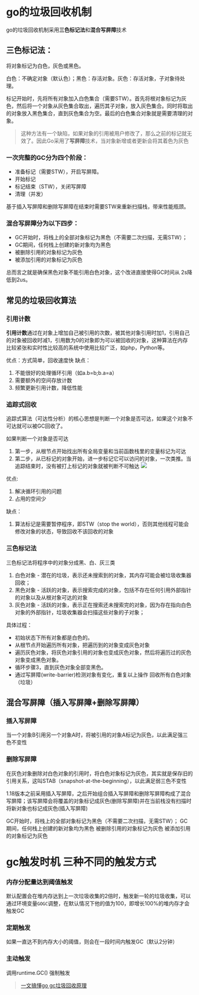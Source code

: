 # go的垃圾回收机制

go的垃圾回收机制采用**三色标记法**和**混合写屏障**技术

## 三色标记法：

将对象标记为白色，灰色或黑色。

白色：不确定对象（默认色）；黑色：存活对象。灰色：存活对象，子对象待处理。

标记开始时，先将所有对象加入白色集合（需要STW）。首先将根对象标记为灰色，然后将一个对象从灰色集合取出，遍历其子对象，放入灰色集合。同时将取出的对象放入黑色集合，直到灰色集合为空。最后的白色集合对象就是需要清理的对象。

>这种方法有一个缺陷，如果对象的引用被用户修改了，那么之前的标记就无效了。因此Go采用了**写屏障**技术，当对象新增或者更新会将其着色为灰色

### 一次完整的GC分为四个阶段：

- 准备标记（需要STW），开启写屏障。
- 开始标记
- 标记结束（STW），关闭写屏障
- 清理（并发）

基于插入写屏障和删除写屏障在结束时需要STW来重新扫描栈，带来性能瓶颈。

### 混合写屏障分为以下四步：

- GC开始时，将栈上的全部对象标记为黑色（不需要二次扫描，无需STW）；
- GC期间，任何栈上创建的新对象均为黑色
- 被删除引用的对象标记为灰色
- 被添加引用的对象标记为灰色

总而言之就是确保黑色对象不能引用白色对象，这个改进直接使得GC时间从 2s降低到2us。


## 常见的垃圾回收算法
### 引用计数 
**引用计数**通过在对象上增加自己被引用的次数，被其他对象引用时加1，引用自己的对象被回收时减1，引用数为0的对象即为可以被回收的对象，这种算法在内存比较紧张和实时性比较高的系统中使用比较广泛，如php，Python等。

优点：方式简单，回收速度快
缺点：
1. 不能很好的处理循环引用（如a.b=b;b.a=a）
2. 需要额外的空间存放计数
3. 频繁更新引用计数，降低性能


### 追踪式回收
追踪式算法（可达性分析）的核心思想是判断一个对象是否可达，如果这个对象不可达就可以被GC回收了。

如果判断一个对象是否可达
1. 第一步，从根节点开始找出所有全局变量和当前函数栈里的变量标记为可达
2. 第二步，从已标记的对象开始，进一步标记它可以访问的对象，一次类推。当追踪结束时，没有被打上标记的对象就被判断不可触达
![](https://p3-juejin.byteimg.com/tos-cn-i-k3u1fbpfcp/d42f9e9925ae473eb52ed795f8da5e35~tplv-k3u1fbpfcp-zoom-in-crop-mark:1512:0:0:0.awebp)

优点: 
1. 解决循环引用的问题
2. 占用的空间少

缺点：
1. 算法标记是需要暂停程序，即STW（stop the world），否则其他线程可能会修改对象的状态，导致回收不该回收的对象

### 三色标记法
三色标记法将程序中的对象分成黑、白、灰三类

1. 白色对象 - 潜在的垃圾，表示还未搜索到的对象，其内存可能会被垃圾收集器回收；
2. 黑色对象 - 活跃的对象，表示搜索完成的对象，包括不存在任何引用外部指针的对象以及从根对象可达的对象
3. 灰色对象 - 活跃的对象，表示正在搜索还未搜索完的对象，因为存在指向白色对象的外部指针，垃圾收集器会扫描这些对象的子对象；

具体过程：
- 初始状态下所有对象都是白色的。
- 从根节点开始遍历所有对象，把遍历到的对象变成灰色对象
- 遍历灰色对象，将灰色对象引用的对象也变成灰色对象，然后将遍历过的灰色对象变成黑色对象。
- 循环步骤3，直到灰色对象全部变黑色。
- 通过写屏障(write-barrier)检测对象有变化，重复以上操作
回收所有白色对象（垃圾）

## 混合写屏障（插入写屏障+删除写屏障）

### 插入写屏障
当一个对象B引用另一个对象A时，将被引用的对象A标记为灰色，以此满足强三色不变性

### 删除写屏障
在灰色对象删除对白色对象的引用时，将白色对象标记为灰色，其实就是保存旧的引用关系，这叫STAB（snapshot-at-the-beginning），以此满足弱三色不变性

1.18版本之前采用插入写屏障，之后开始组合插入写屏障和删除写屏障构成了混合写屏障；该写屏障会将覆盖的对象标记成灰色(删除写屏障)并在当前栈没有扫描时将新对象也标记成灰色(插入写屏障)

GC开始时，将栈上的全部对象标记为黑色（不需要二次扫描，无需STW）；
GC期间，任何栈上创建的新对象均为黑色
被删除引用的对象标记为灰色
被添加引用的对象标记为灰色


# gc触发时机 三种不同的触发方式

### 内存分配量达到阈值触发
默认配置会在堆内存达到上一次垃圾收集的2倍时，触发新一轮的垃圾收集，可以通过环境变量`GOGC`调整，在默认情况下他的值为100，即增长100%的堆内存才会触发GC

### 定期触发
如果一直达不到内存大小的阈值，则会在一段时间内触发GC（默认2分钟）

### 主动触发
调用runtime.GC() 强制触发

> [一文搞懂go gc垃圾回收原理](https://juejin.cn/post/7111515970669117447)
